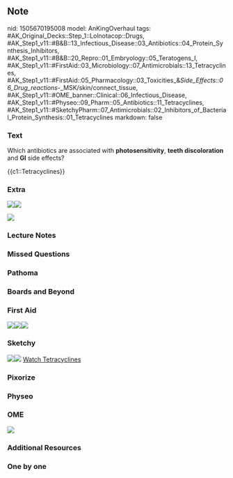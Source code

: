 ## Note
nid: 1505670195008
model: AnKingOverhaul
tags: #AK_Original_Decks::Step_1::Lolnotacop::Drugs, #AK_Step1_v11::#B&B::13_Infectious_Disease::03_Antibiotics::04_Protein_Synthesis_Inhibitors, #AK_Step1_v11::#B&B::20_Repro::01_Embryology::05_Teratogens_I, #AK_Step1_v11::#FirstAid::03_Microbiology::07_Antimicrobials::13_Tetracyclines, #AK_Step1_v11::#FirstAid::05_Pharmacology::03_Toxicities_&_Side_Effects::06_Drug_reactions_-_MSK/skin/connect_tissue, #AK_Step1_v11::#OME_banner::Clinical::06_Infectious_Disease, #AK_Step1_v11::#Physeo::09_Pharm::05_Antibiotics::11_Tetracyclines, #AK_Step1_v11::#SketchyPharm::07_Antimicrobials::02_Inhibitors_of_Bacterial_Protein_Synthesis::01_Tetracyclines
markdown: false

### Text
Which antibiotics are associated with <b>photosensitivity</b>,
<b>teeth discoloration</b> and <b>GI</b> side effects?
<div>
  {{c1::Tetracyclines}}
</div>

### Extra
<i><img src="paste-14478334755216.jpg"><img src=
"paste-16028817949076.jpg"></i>
<div>
  <i><img src="paste-15706695401875.jpg"></i>
</div>

### Lecture Notes


### Missed Questions


### Pathoma


### Boards and Beyond


### First Aid
<img src="paste-321710230339587.jpg"><img src=
"paste-392190643666947.jpg"><img src="paste-427198922096643.jpg">

### Sketchy
<img src=
"paste-3aedf78617da3e1928cb8c84cecf28f566015334.png"><img src=
"paste-8bf43d25e1e9c04bf5056d334b18ddb0003b73a0.png"> <a href=
"https://dashboard.sketchy.com/study/medical/courses/medical-pharmacology/units/medical-pharmacology-antimicrobials/videos/medical-pharmacology-antimicrobials-inhibitors-of-bacterial-protein-synthesis-tetracyclines?utm_source=anki&utm_medium=partnership&utm_campaign=february_update&utm_content=medical">
Watch Tetracyclines</a>

### Pixorize


### Physeo


### OME
<div class="ome-widget">
  <a href=
  "https://onlinemeded.org/spa/infectious-disease?ref=anki"><img src="_OME_AnkiFlashcards_Topic_5.png"></a>
</div>

### Additional Resources


### One by one

